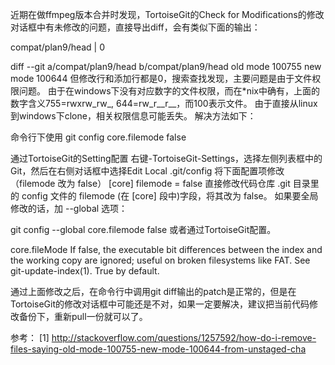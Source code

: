 近期在做ffmpeg版本合并时发现，TortoiseGit的Check for Modifications的修改对话框中有未修改的问题，直接导出diff，会有类似下面的输出：

compat/plan9/head            |   0

diff --git a/compat/plan9/head b/compat/plan9/head
old mode 100755
new mode 100644
但修改行和添加行都是0，搜索查找发现，主要问题是由于文件权限问题。
由于在windows下没有对应数字的文件权限，而在*nix中确有，上面的数字含义755=rwxrw_rw_, 644=rw_r__r__，而100表示文件。
由于直接从linux到windows下clone，相关权限信息可能丢失。
解决方法如下：

命令行下使用
git config core.filemode false

通过TortoiseGit的Setting配置
右键-TortoiseGit-Settings，选择左侧列表框中的Git，然后在右侧对话框中选择Edit Local .git/config
将下面配置项修改（filemode 改为 false）
[core]
  filemode = false
直接修改代码仓库 .git 目录里的 config 文件的 filemode (在 [core] 段中)字段，将其改为 false。
如果要全局修改的话，加 --global 选项：

git config --global core.filemode false
或者通过TortoiseGit配置。

core.fileMode
If false, the executable bit differences between the index and the
working copy are ignored; useful on broken filesystems like FAT.
See git-update-index(1). True by default.

通过上面修改之后，在命令行中调用git diff输出的patch是正常的，但是在TortoiseGit的修改对话框中可能还是不对，如果一定要解决，建议把当前代码修改备份下，重新pull一份就可以了。

参考：
[1] http://stackoverflow.com/questions/1257592/how-do-i-remove-files-saying-old-mode-100755-new-mode-100644-from-unstaged-cha
